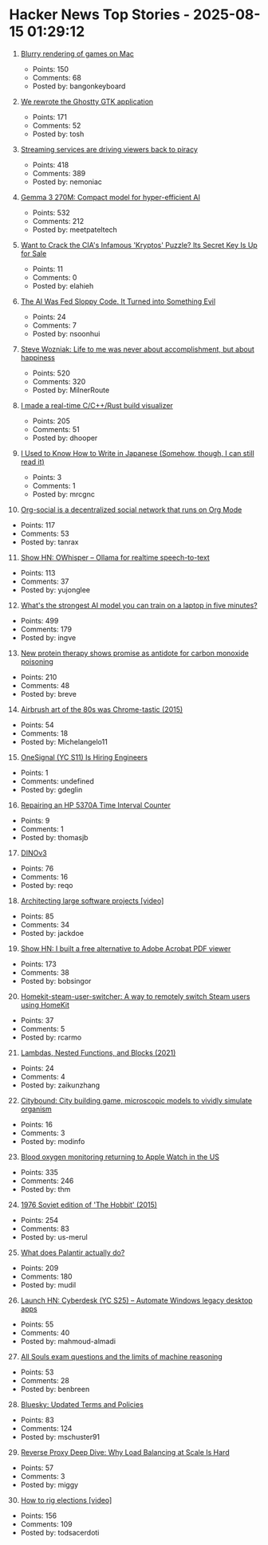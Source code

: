 # Hacker News Top Stories - 2025-08-15 01:29:12

1. [Blurry rendering of games on Mac](https://www.colincornaby.me/2025/08/your-mac-game-is-probably-rendering-blurry/)
   - Points: 150
   - Comments: 68
   - Posted by: bangonkeyboard

2. [We rewrote the Ghostty GTK application](https://mitchellh.com/writing/ghostty-gtk-rewrite)
   - Points: 171
   - Comments: 52
   - Posted by: tosh

3. [Streaming services are driving viewers back to piracy](https://www.theguardian.com/film/2025/aug/14/cant-pay-wont-pay-impoverished-streaming-services-are-driving-viewers-back-to-piracy)
   - Points: 418
   - Comments: 389
   - Posted by: nemoniac

4. [Gemma 3 270M: Compact model for hyper-efficient AI](https://developers.googleblog.com/en/introducing-gemma-3-270m/)
   - Points: 532
   - Comments: 212
   - Posted by: meetpateltech

5. [Want to Crack the CIA's Infamous 'Kryptos' Puzzle? Its Secret Key Is Up for Sale](https://news.artnet.com/art-world/cia-kryptos-sculpture-code-auction-2677451)
   - Points: 11
   - Comments: 0
   - Posted by: elahieh

6. [The AI Was Fed Sloppy Code. It Turned into Something Evil](https://www.quantamagazine.org/the-ai-was-fed-sloppy-code-it-turned-into-something-evil-20250813/)
   - Points: 24
   - Comments: 7
   - Posted by: nsoonhui

7. [Steve Wozniak: Life to me was never about accomplishment, but about happiness](https://yro.slashdot.org/comments.pl?sid=23765914&cid=65583466)
   - Points: 520
   - Comments: 320
   - Posted by: MilnerRoute

8. [I made a real-time C/C++/Rust build visualizer](https://danielchasehooper.com/posts/syscall-build-snooping/)
   - Points: 205
   - Comments: 51
   - Posted by: dhooper

9. [I Used to Know How to Write in Japanese (Somehow, though, I can still read it)](https://aethermug.com/posts/i-used-to-know-how-to-write-in-japanese)
   - Points: 3
   - Comments: 1
   - Posted by: mrcgnc

10. [Org-social is a decentralized social network that runs on Org Mode](https://github.com/tanrax/org-social)
   - Points: 117
   - Comments: 53
   - Posted by: tanrax

11. [Show HN: OWhisper – Ollama for realtime speech-to-text](https://docs.hyprnote.com/owhisper/what-is-this)
   - Points: 113
   - Comments: 37
   - Posted by: yujonglee

12. [What's the strongest AI model you can train on a laptop in five minutes?](https://www.seangoedecke.com/model-on-a-mbp/)
   - Points: 499
   - Comments: 179
   - Posted by: ingve

13. [New protein therapy shows promise as antidote for carbon monoxide poisoning](https://www.medschool.umaryland.edu/news/2025/new-protein-therapy-shows-promise-as-first-ever-antidote-for-carbon-monoxide-poisoning.html)
   - Points: 210
   - Comments: 48
   - Posted by: breve

14. [Airbrush art of the 80s was Chrome-tastic (2015)](https://www.coolandcollected.com/airbrush-art-of-the-80s-was-chrome-tastic/)
   - Points: 54
   - Comments: 18
   - Posted by: Michelangelo11

15. [OneSignal (YC S11) Is Hiring Engineers](https://onesignal.com/careers)
   - Points: 1
   - Comments: undefined
   - Posted by: gdeglin

16. [Repairing an HP 5370A Time Interval Counter](https://tomverbeure.github.io/2025/08/10/HP-5370A-Repair.html)
   - Points: 9
   - Comments: 1
   - Posted by: thomasjb

17. [DINOv3](https://github.com/facebookresearch/dinov3)
   - Points: 76
   - Comments: 16
   - Posted by: reqo

18. [Architecting large software projects [video]](https://www.youtube.com/watch?v=sSpULGNHyoI)
   - Points: 85
   - Comments: 34
   - Posted by: jackdoe

19. [Show HN: I built a free alternative to Adobe Acrobat PDF viewer](https://github.com/embedpdf/embed-pdf-viewer)
   - Points: 173
   - Comments: 38
   - Posted by: bobsingor

20. [Homekit-steam-user-switcher: A way to remotely switch Steam users using HomeKit](https://github.com/rcarmo/homekit-steam-user-switcher)
   - Points: 37
   - Comments: 5
   - Posted by: rcarmo

21. [Lambdas, Nested Functions, and Blocks (2021)](https://thephd.dev/lambdas-nested-functions-block-expressions-oh-my)
   - Points: 24
   - Comments: 4
   - Posted by: zaikunzhang

22. [Citybound: City building game, microscopic models to vividly simulate organism](https://aeplay.org/citybound)
   - Points: 16
   - Comments: 3
   - Posted by: modinfo

23. [Blood oxygen monitoring returning to Apple Watch in the US](https://www.apple.com/newsroom/2025/08/an-update-on-blood-oxygen-for-apple-watch-in-the-us/)
   - Points: 335
   - Comments: 246
   - Posted by: thm

24. [1976 Soviet edition of 'The Hobbit' (2015)](https://mashable.com/archive/soviet-hobbit)
   - Points: 254
   - Comments: 83
   - Posted by: us-merul

25. [What does Palantir actually do?](https://www.wired.com/story/palantir-what-the-company-does/)
   - Points: 209
   - Comments: 180
   - Posted by: mudil

26. [Launch HN: Cyberdesk (YC S25) – Automate Windows legacy desktop apps](undefined)
   - Points: 55
   - Comments: 40
   - Posted by: mahmoud-almadi

27. [All Souls exam questions and the limits of machine reasoning](https://resobscura.substack.com/p/all-souls-exam-questions-and-the)
   - Points: 53
   - Comments: 28
   - Posted by: benbreen

28. [Bluesky: Updated Terms and Policies](https://bsky.social/about/blog/08-14-2025-updated-terms-and-policies)
   - Points: 83
   - Comments: 124
   - Posted by: mschuster91

29. [Reverse Proxy Deep Dive: Why Load Balancing at Scale Is Hard](https://startwithawhy.com/reverseproxy/2025/08/08/ReverseProxy-Deep-Dive-Part4.html)
   - Points: 57
   - Comments: 3
   - Posted by: miggy

30. [How to rig elections [video]](https://media.ccc.de/v/why2025-218-how-to-rig-elections)
   - Points: 156
   - Comments: 109
   - Posted by: todsacerdoti

